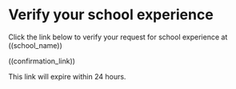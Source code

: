 # Verify your school experience

Click the link below to verify your request for school experience at ((school_name))

((confirmation_link))

This link will expire within 24 hours.